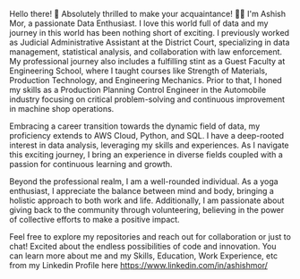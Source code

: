 Hello there! 🌈 Absolutely thrilled to make your acquaintance! 🚀🌟 
I'm Ashish Mor, a passionate Data Enthusiast. I love this world full of data and my journey in this world has been nothing short of exciting. 
I previously worked as Judicial Administrative Assistant at the District Court, specializing in data management, statistical analysis, and collaboration with law enforcement. 
My professional journey also includes a fulfilling stint as a Guest Faculty at Engineering School, where I taught courses like Strength of Materials, Production Technology, and Engineering Mechanics. 
Prior to that, I honed my skills as a Production Planning Control Engineer in the Automobile industry focusing on critical problem-solving and continuous improvement in machine shop operations. 

Embracing a career transition towards the dynamic field of data, my proficiency extends to AWS Cloud, Python, and SQL. 
I have a deep-rooted interest in data analysis, leveraging my skills and experiences. 
As I navigate this exciting journey, I bring an experience in diverse fields coupled with a passion for continuous learning and growth. 

Beyond the professional realm, I am a well-rounded individual. As a yoga enthusiast, I appreciate the balance between mind and body, bringing a holistic approach to both work and life. 
Additionally, I am passionate about giving back to the community through volunteering, believing in the power of collective efforts to make a positive impact.

Feel free to explore my repositories and reach out for collaboration or just to chat! Excited about the endless possibilities of code and innovation. 
You can learn more about me and my Skills, Education, Work Experience, etc from my Linkedin Profile here https://www.linkedin.com/in/ashishmor/

